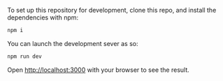 To set up this repository for development, clone this repo, and install the dependencies with npm:

```bash
npm i
```

You can launch the development sever as so:

```bash
npm run dev
```

Open [http://localhost:3000](http://localhost:3000) with your browser to see the result.

